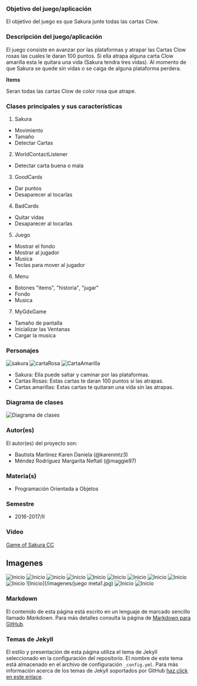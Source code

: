 ### Objetivo del juego/aplicación
El objetivo del juego es que Sakura junte todas las cartas Clow. 

### Descripción del juego/aplicación
El juego consiste en avanzar por las plataformas y atrapar las Cartas Clow rosas las cuales le daran 100 puntos. Si ella atrapa alguna carta Clow amarilla esta le quitara una vida (Sakura tendra tres vidas). Al momento de que Sakura se quede sin vidas o se caiga de alguna plataforma perdera.


**Items**

Seran todas las cartas Clow de color rosa que atrape.


### Clases principales y sus características
1. Sakura
* Movimiento
* Tamaño 
* Detectar Cartas

2. WorldContactListener
* Detectar carta  buena o mala

3. GoodCards
* Dar puntos
* Desaparecer al tocarlas

4. BadCards
* Quitar vidas
* Desaparecer al tocarlas

5. Juego
* Mostrar el fondo
* Mostrar al jugador
* Musica
* Teclas para mover al jugador

6. Menu
* Botones "items", "historia", "jugar"
* Fondo
* Musica

7. MyGdxGame
* Tamaño de pantalla
* Inicializar las Ventanas
* Cargar la musica

### Personajes
![sakura](https://raw.githubusercontent.com/acominf/GameOfSakura/master/imagenes/standing.png)
![cartaRosa](https://raw.githubusercontent.com/acominf/GameOfSakura/master/imagenes/Salto.jpg)
![CartaAmarilla](https://raw.githubusercontent.com/acominf/GameOfSakura/master/imagenes/the_windy.jpg)

 * Sakura: Ella puede saltar y caminar por las plataformas.
 * Cartas Rosas: Estas cartas te daran 100 puntos si las atrapas.
 * Cartas amarillas: Estas cartas te quitaran una vida sin las atrapas.

### Diagrama de clases

![Diagrama de clases](https://raw.githubusercontent.com/acominf/GameOfSakura/master/imagenes/Diagrama.jpg)

### Autor(es)
El autor(es) del proyecto son:
- Bautista Martínez Karen Daniela (@karenmtz3)
- Méndez Rodríguez Margarita Neftalí (@maggie97)

### Materia(s)
- Programación Orientada a Objetos

### Semestre
- 2016-2017/II

### Video
[Game of Sakura CC](https://youtu.be/tTJ7pz-Du6M)

## Imagenes

![Inicio](/imagenes/juegoss1.jpg)
![Inicio](/imagenes/juegoss2.jpg)
![Inicio](/imagenes/juegoss3.jpg)
![Inicio](/imagenes/Ayuda.jpg)
![Inicio](/imagenes/juegoss4.jpg)
![Inicio](/imagenes/juegoss5.jpg)
![Inicio](/imagenes/juegoss6.jpg)
![Inicio](/imagenes/juego-vida.jpg)
![Inicio](/imagenes/juego-vida2.jpg)
![Inicio](/imagenes/juegoss7.jpg)
![Inicio](/imagenes/juego meta1.jpg)
![Inicio](/imagenes/juegometa.jpg)
![Inicio](/imagenes/juegoganador.jpg)

### Markdown
El contenido de esta página está escrito en un lenguaje de marcado sencillo llamado *Markdown*. Para más detalles consulta la página de [Markdown para GitHub](https://guides.github.com/features/mastering-markdown/).

### Temas de Jekyll
El estilo y presentación de esta página utiliza el tema de Jekyll seleccionado en la configuración del repositorio. El nombre de este tema está almacenado en el archivo de configuración `_config.yml`. Para más información acerca de los temas de Jekyll soportados por GitHub [haz click en este enlace](https://pages.github.com/themes/).
